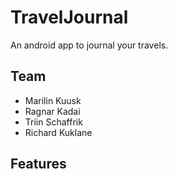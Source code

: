 # TravelJournal
An android app to journal your travels.

## Team
 - Marilin Kuusk
 - Ragnar Kadai
 - Triin Schaffrik
 - Richard Kuklane

## Features
